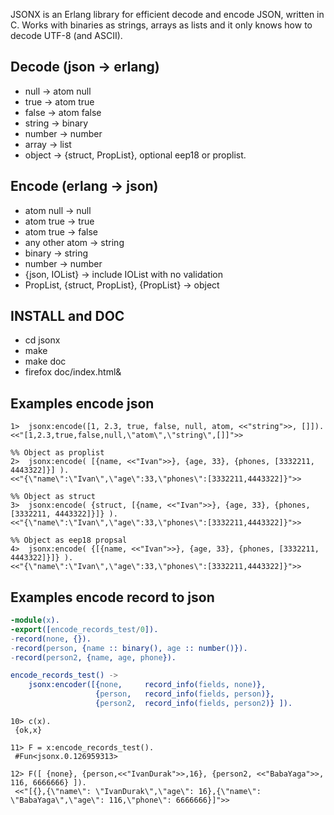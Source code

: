 
JSONX is an Erlang library for efficient decode and encode JSON, written in C.
Works with binaries as strings, arrays as lists and it only knows how to decode UTF-8 (and ASCII).

Decode (json -> erlang)
----------------------

 - null   -> atom null
 - true   -> atom true
 - false  -> atom false
 - string -> binary
 - number -> number
 - array  -> list
 - object -> {struct, PropList}, optional eep18 or proplist.

Encode (erlang -> json)
-----------------------

 - atom null 	      -> null
 - atom true 	      -> true
 - atom true 	      -> false
 - any other atom     -> string
 - binary             -> string
 - number             -> number
 - {json, IOList}     -> include IOList with no validation
 - PropList, {struct, PropList}, {PropList} -> object

INSTALL and DOC
---------------

* cd jsonx
* make
* make doc
* firefox doc/index.html&

Examples encode json
--------------------

~~~~~
1>  jsonx:encode([1, 2.3, true, false, null, atom, <<"string">>, []]).
<<"[1,2.3,true,false,null,\"atom\",\"string\",[]]">>

%% Object as proplist
2>  jsonx:encode( [{name, <<"Ivan">>}, {age, 33}, {phones, [3332211, 4443322]}] ).
<<"{\"name\":\"Ivan\",\"age\":33,\"phones\":[3332211,4443322]}">>

%% Object as struct
3>  jsonx:encode( {struct, [{name, <<"Ivan">>}, {age, 33}, {phones, [3332211, 4443322]}]} ).
<<"{\"name\":\"Ivan\",\"age\":33,\"phones\":[3332211,4443322]}">>

%% Object as eep18 propsal
4>  jsonx:encode( {[{name, <<"Ivan">>}, {age, 33}, {phones, [3332211, 4443322]}]} ).
<<"{\"name\":\"Ivan\",\"age\":33,\"phones\":[3332211,4443322]}">>
~~~~~

Examples encode record to json
------------------------------

```erlang
-module(x).
-export([encode_records_test/0]).
-record(none, {}).
-record(person, {name :: binary(), age :: number()}).
-record(person2, {name, age, phone}).

encode_records_test() ->
    jsonx:encoder([{none,     record_info(fields, none)},
                   {person,   record_info(fields, person)},
                   {person2,  record_info(fields, person2)} ]).
```

~~~~~
10> c(x).
 {ok,x}
                                                              
11> F = x:encode_records_test().
 #Fun<jsonx.0.126959313>
                                              
12> F([ {none}, {person,<<"IvanDurak">>,16}, {person2, <<"BabaYaga">>, 116, 6666666} ]).
 <<"[{},{\"name\": \"IvanDurak\",\"age\": 16},{\"name\": \"BabaYaga\",\"age\": 116,\"phone\": 6666666}]">>
~~~~~
